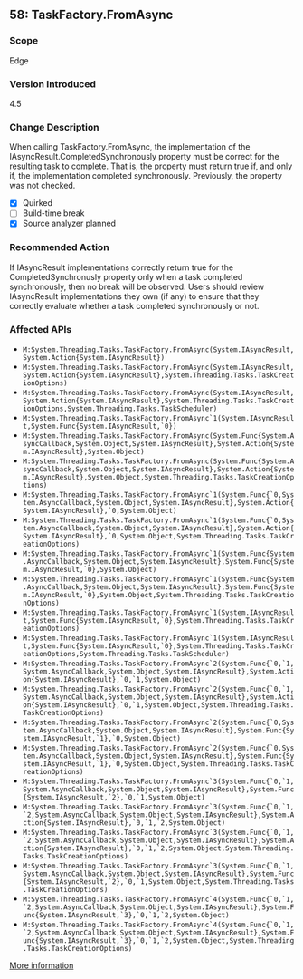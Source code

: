 ## 58: TaskFactory.FromAsync

### Scope
Edge

### Version Introduced
4.5

### Change Description
When calling TaskFactory.FromAsync, the implementation of the IAsyncResult.CompletedSynchronously property must be correct for the resulting task to complete. That is, the property must return true if, and only if, the implementation completed synchronously. Previously, the property was not checked.

- [x] Quirked
- [ ] Build-time break
- [x] Source analyzer planned

### Recommended Action
If IAsyncResult implementations correctly return true for the CompletedSynchronusly property only when a task completed synchronously, then no break will be observed. Users should review IAsyncResult implementations they own (if any) to ensure that they correctly evaluate whether a task completed synchronously or not.

### Affected APIs
* ``M:System.Threading.Tasks.TaskFactory.FromAsync(System.IAsyncResult,System.Action{System.IAsyncResult})``
* ``M:System.Threading.Tasks.TaskFactory.FromAsync(System.IAsyncResult,System.Action{System.IAsyncResult},System.Threading.Tasks.TaskCreationOptions)``
* ``M:System.Threading.Tasks.TaskFactory.FromAsync(System.IAsyncResult,System.Action{System.IAsyncResult},System.Threading.Tasks.TaskCreationOptions,System.Threading.Tasks.TaskScheduler)``
* ``M:System.Threading.Tasks.TaskFactory.FromAsync`1(System.IAsyncResult,System.Func{System.IAsyncResult,`0})``
* ``M:System.Threading.Tasks.TaskFactory.FromAsync(System.Func{System.AsyncCallback,System.Object,System.IAsyncResult},System.Action{System.IAsyncResult},System.Object)``
* ``M:System.Threading.Tasks.TaskFactory.FromAsync(System.Func{System.AsyncCallback,System.Object,System.IAsyncResult},System.Action{System.IAsyncResult},System.Object,System.Threading.Tasks.TaskCreationOptions)``
* ``M:System.Threading.Tasks.TaskFactory.FromAsync`1(System.Func{`0,System.AsyncCallback,System.Object,System.IAsyncResult},System.Action{System.IAsyncResult},`0,System.Object)``
* ``M:System.Threading.Tasks.TaskFactory.FromAsync`1(System.Func{`0,System.AsyncCallback,System.Object,System.IAsyncResult},System.Action{System.IAsyncResult},`0,System.Object,System.Threading.Tasks.TaskCreationOptions)``
* ``M:System.Threading.Tasks.TaskFactory.FromAsync`1(System.Func{System.AsyncCallback,System.Object,System.IAsyncResult},System.Func{System.IAsyncResult,`0},System.Object)``
* ``M:System.Threading.Tasks.TaskFactory.FromAsync`1(System.Func{System.AsyncCallback,System.Object,System.IAsyncResult},System.Func{System.IAsyncResult,`0},System.Object,System.Threading.Tasks.TaskCreationOptions)``
* ``M:System.Threading.Tasks.TaskFactory.FromAsync`1(System.IAsyncResult,System.Func{System.IAsyncResult,`0},System.Threading.Tasks.TaskCreationOptions)``
* ``M:System.Threading.Tasks.TaskFactory.FromAsync`1(System.IAsyncResult,System.Func{System.IAsyncResult,`0},System.Threading.Tasks.TaskCreationOptions,System.Threading.Tasks.TaskScheduler)``
* ``M:System.Threading.Tasks.TaskFactory.FromAsync`2(System.Func{`0,`1,System.AsyncCallback,System.Object,System.IAsyncResult},System.Action{System.IAsyncResult},`0,`1,System.Object)``
* ``M:System.Threading.Tasks.TaskFactory.FromAsync`2(System.Func{`0,`1,System.AsyncCallback,System.Object,System.IAsyncResult},System.Action{System.IAsyncResult},`0,`1,System.Object,System.Threading.Tasks.TaskCreationOptions)``
* ``M:System.Threading.Tasks.TaskFactory.FromAsync`2(System.Func{`0,System.AsyncCallback,System.Object,System.IAsyncResult},System.Func{System.IAsyncResult,`1},`0,System.Object)``
* ``M:System.Threading.Tasks.TaskFactory.FromAsync`2(System.Func{`0,System.AsyncCallback,System.Object,System.IAsyncResult},System.Func{System.IAsyncResult,`1},`0,System.Object,System.Threading.Tasks.TaskCreationOptions)``
* ``M:System.Threading.Tasks.TaskFactory.FromAsync`3(System.Func{`0,`1,System.AsyncCallback,System.Object,System.IAsyncResult},System.Func{System.IAsyncResult,`2},`0,`1,System.Object)``
* ``M:System.Threading.Tasks.TaskFactory.FromAsync`3(System.Func{`0,`1,`2,System.AsyncCallback,System.Object,System.IAsyncResult},System.Action{System.IAsyncResult},`0,`1,`2,System.Object)``
* ``M:System.Threading.Tasks.TaskFactory.FromAsync`3(System.Func{`0,`1,`2,System.AsyncCallback,System.Object,System.IAsyncResult},System.Action{System.IAsyncResult},`0,`1,`2,System.Object,System.Threading.Tasks.TaskCreationOptions)``
* ``M:System.Threading.Tasks.TaskFactory.FromAsync`3(System.Func{`0,`1,System.AsyncCallback,System.Object,System.IAsyncResult},System.Func{System.IAsyncResult,`2},`0,`1,System.Object,System.Threading.Tasks.TaskCreationOptions)``
* ``M:System.Threading.Tasks.TaskFactory.FromAsync`4(System.Func{`0,`1,`2,System.AsyncCallback,System.Object,System.IAsyncResult},System.Func{System.IAsyncResult,`3},`0,`1,`2,System.Object)``
* ``M:System.Threading.Tasks.TaskFactory.FromAsync`4(System.Func{`0,`1,`2,System.AsyncCallback,System.Object,System.IAsyncResult},System.Func{System.IAsyncResult,`3},`0,`1,`2,System.Object,System.Threading.Tasks.TaskCreationOptions)``

[More information](https://msdn.microsoft.com/en-us/library/hh367887(v=vs.110).aspx#core)
